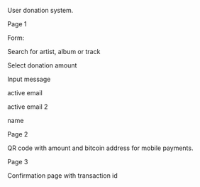 User donation system.



Page 1

Form:

Search for artist, album or track 

Select donation amount

Input message

active email

active email 2

name

Page 2

QR code with amount and bitcoin address for mobile payments.

Page 3

Confirmation page with transaction id